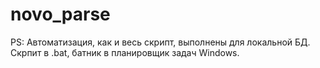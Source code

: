 # novo_parse

PS: Автоматизация, как и весь скрипт, выполнены для локальной БД. Скрпит в .bat, батник в планировщик задач Windows.
